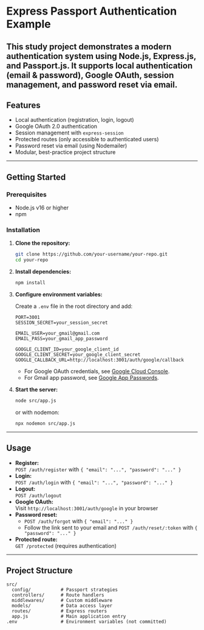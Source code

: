 # Express Passport Authentication Example

This study project demonstrates a modern authentication system using Node.js, Express.js, and Passport.js.
It supports local authentication (email & password), Google OAuth, session management, and password reset via email.
---

## Features

- Local authentication (registration, login, logout)
- Google OAuth 2.0 authentication
- Session management with `express-session`
- Protected routes (only accessible to authenticated users)
- Password reset via email (using Nodemailer)
- Modular, best-practice project structure

---

## Getting Started

### Prerequisites

- Node.js v16 or higher
- npm

### Installation

1. **Clone the repository:**
   ```sh
   git clone https://github.com/your-username/your-repo.git
   cd your-repo
   ```

2. **Install dependencies:**
   ```sh
   npm install
   ```

3. **Configure environment variables:**

   Create a `.env` file in the root directory and add:

   ```
   PORT=3001
   SESSION_SECRET=your_session_secret

   EMAIL_USER=your_gmail@gmail.com
   EMAIL_PASS=your_gmail_app_password

   GOOGLE_CLIENT_ID=your_google_client_id
   GOOGLE_CLIENT_SECRET=your_google_client_secret
   GOOGLE_CALLBACK_URL=http://localhost:3001/auth/google/callback
   ```

   - For Google OAuth credentials, see [Google Cloud Console](https://console.cloud.google.com/apis/credentials).
   - For Gmail app password, see [Google App Passwords](https://myaccount.google.com/apppasswords).

4. **Start the server:**
   ```sh
   node src/app.js
   ```
   or with nodemon:
   ```sh
   npx nodemon src/app.js
   ```

---

## Usage

- **Register:**  
  `POST /auth/register` with `{ "email": "...", "password": "..." }`
- **Login:**  
  `POST /auth/login` with `{ "email": "...", "password": "..." }`
- **Logout:**  
  `POST /auth/logout`
- **Google OAuth:**  
  Visit `http://localhost:3001/auth/google` in your browser
- **Password reset:**  
  - `POST /auth/forgot` with `{ "email": "..." }`  
  - Follow the link sent to your email and `POST /auth/reset/:token` with `{ "password": "..." }`
- **Protected route:**  
  `GET /protected` (requires authentication)

---

## Project Structure

```
src/
  config/           # Passport strategies
  controllers/      # Route handlers
  middlewares/      # Custom middleware
  models/           # Data access layer
  routes/           # Express routers
  app.js            # Main application entry
.env                # Environment variables (not committed)
```